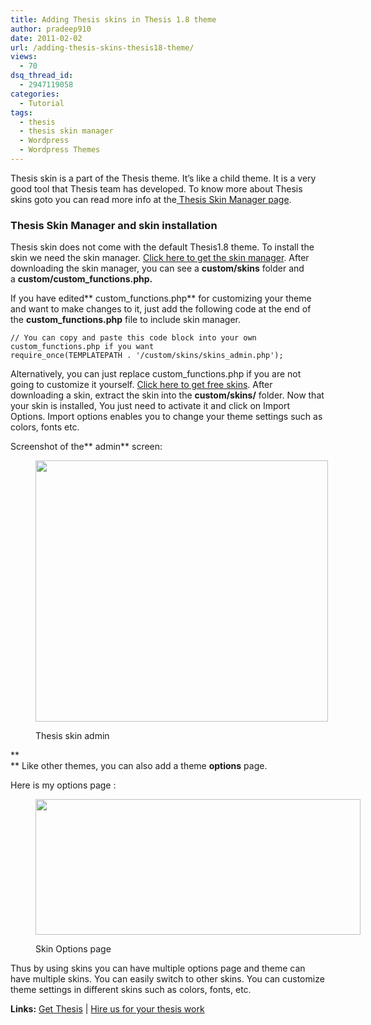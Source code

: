 ```yaml
---
title: Adding Thesis skins in Thesis 1.8 theme
author: pradeep910
date: 2011-02-02
url: /adding-thesis-skins-thesis18-theme/
views:
  - 70
dsq_thread_id:
  - 2947119058
categories:
  - Tutorial
tags:
  - thesis
  - thesis skin manager
  - Wordpress
  - Wordpress Themes
---
```

Thesis skin is a part of the Thesis theme. It&#8217;s like a child theme. It is a very good tool that Thesis team has developed. To know more about Thesis skins goto you can read more info at the<a href="http://thesisthemes.com/2010/04/27/thesis-skin-manager/" onclick="_gaq.push(['_trackEvent', 'outbound-article', 'http://thesisthemes.com/2010/04/27/thesis-skin-manager/', ' Thesis Skin Manager page']);" > Thesis Skin Manager page</a>.

### **Thesis Skin Manager and skin installation**

Thesis skin does not come with the default Thesis1.8 theme. To install the skin we need the skin manager. <a href="http://thesisthemes.com/getthemes/Skin+Manager" onclick="_gaq.push(['_trackEvent', 'outbound-article', 'http://thesisthemes.com/getthemes/Skin+Manager', 'Click here to get the skin manager']);" title="Download Thesis Skin Manager"  target="_blank">Click here to get the skin manager</a>. After downloading the skin manager, you can see a **custom/skins** folder and a **custom/custom_functions.php.**

If you have edited** custom_functions.php** for customizing your theme and want to make changes to it, just add the following code at the end of the **custom_functions.php** file to include skin manager.

<pre><code class="no-highlight">// You can copy and paste this code block into your own custom_functions.php if you want
require_once(TEMPLATEPATH . '/custom/skins/skins_admin.php');</code></pre>

Alternatively, you can just replace custom_functions.php if you are not going to customize it yourself. <a href="http://thesisthemes.com/thesis-skins/" onclick="_gaq.push(['_trackEvent', 'outbound-article', 'http://thesisthemes.com/thesis-skins/', 'Click here to get free skins']);" title="Download Thesis Skins"  target="_blank">Click here to get free skins</a>. After downloading a skin, extract the skin into the **custom/skins/** folder. Now that your skin is installed, You just need to activate it and click on Import Options. Import options enables you to change your theme settings such as colors, fonts etc.

Screenshot of the** admin** screen:<figure id="attachment_2125" style="width: 468px;" class="wp-caption alignnone">

[<img class="size-large    wp-image-52149" src="http://cdn.devilsworkshop.org/files/2011/01/skin-admin-520x464.png" alt="" width="468" height="418" />][1]<figcaption class="wp-caption-text">Thesis skin admin</figcaption></figure> 

**  
** Like other themes, you can also add a theme **options** page.

Here is my options page :<figure id="attachment_2163" style="width: 520px;" class="wp-caption alignnone">

[<img class="size-large wp-image-2163" src="http://cdn.devilsworkshop.org/files/2011/02/skin-options-520x217.png" alt="" width="520" height="217" />][2]<figcaption class="wp-caption-text">Skin Options page</figcaption></figure> 

Thus by using skins you can have multiple options page and theme can have multiple skins. You can easily switch to other skins. You can customize theme settings in different skins such as colors, fonts, etc.

**Links:** <a href="http://rt.cx/thesis" onclick="_gaq.push(['_trackEvent', 'outbound-article', 'http://rt.cx/thesis', 'Get Thesis']);" >Get Thesis</a> | <a href="http://rtcamp.com/services/" onclick="_gaq.push(['_trackEvent', 'outbound-article', 'http://rtcamp.com/services/', 'Hire us for your thesis work']);" >Hire us for your thesis work</a>

 [1]: http://cdn.devilsworkshop.org/files/2011/01/skin-admin.png
 [2]: http://cdn.devilsworkshop.org/files/2011/02/skin-options.png
